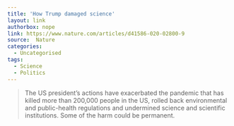 ```yaml
---
title: 'How Trump damaged science'
layout: link
authorbox: nope
link: https://www.nature.com/articles/d41586-020-02800-9
source:  Nature
categories:
  - Uncategorised
tags:
  - Science
  - Politics
---
```


> The US president’s actions have exacerbated the pandemic that has killed more than 200,000 people in the US, rolled back environmental and public-health regulations and undermined science and scientific institutions. Some of the harm could be permanent.